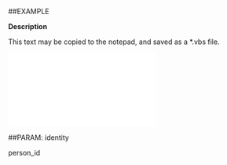 

##EXAMPLE

**Description**

This text may be copied to the notepad, and saved as a *.vbs file.

![](../../Examples/vbs/ClientScript.OnPersonDeleted.vbs.txt)







##PARAM: identity

person_id



